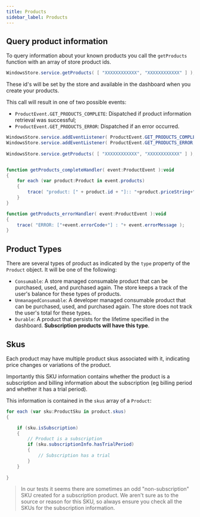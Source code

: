```yaml
---
title: Products
sidebar_label: Products
---
```


## Query product information

To query information about your known products you call the `getProducts` function with an array of store product ids.

```actionscript
WindowsStore.service.getProducts( [ "XXXXXXXXXXXX", "XXXXXXXXXXXX" ] );
```

These id's will be set by the store and available in the dashboard when you create your products.

This call will result in one of two possible events:

- `ProductEvent.GET_PRODUCTS_COMPLETE`: Dispatched if product information retrieval was successful;
- `ProductEvent.GET_PRODUCTS_ERROR`: Dispatched if an error occurred.


```actionscript  
WindowsStore.service.addEventListener( ProductEvent.GET_PRODUCTS_COMPLETE, getProducts_completeHandler );
WindowsStore.service.addEventListener( ProductEvent.GET_PRODUCTS_ERROR, getProducts_errorHandler );
				
WindowsStore.service.getProducts( [ "XXXXXXXXXXXX", "XXXXXXXXXXXX" ] );


function getProducts_completeHandler( event:ProductEvent ):void 
{
    for each (var product:Product in event.products)
    {
        trace( "product: [" + product.id + "]:: "+product.priceString+" "+product.description );
    }
}

function getProducts_errorHandler( event:ProductEvent ):void 
{
    trace( "ERROR: ["+event.errorCode+"] : "+ event.errorMessage );
}
```



## Product Types

There are several types of product as indicated by the `type` property of the `Product` object. It will be one of the following:

- `Consumable`: A store managed consumable product that can be purchased, used, and purchased again. The store keeps a track of the user's balance for these types of products.
- `UnmanagedConsumable`: A developer managed consumable product that can be purchased, used, and purchased again. The store does not track the user's total for these types.
- `Durable`: A product that persists for the lifetime specified in the dashboard. **Subscription products will have this type**.




## Skus

Each product may have multiple product skus associated with it, indicating price changes or variations of the product.

Importantly this SKU information contains whether the product is a subscription and billing information about the subscription (eg billing period and whether it has a trial period).

This information is contained in the `skus` array of a `Product`:

```actionscript
for each (var sku:ProductSku in product.skus)
{

    if (sku.isSubscription)
    {
        // Product is a subscription
        if (sku.subscriptionInfo.hasTrialPeriod)
        {
            // Subscription has a trial
        }
    }
    
}
```

>
> In our tests it seems there are sometimes an odd "non-subscription" SKU created for a subscription product. We aren't sure as to the source or reason for this SKU, so always ensure you check all the SKUs for the subscription information.
>





